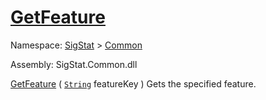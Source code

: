 # [GetFeature](./Signature-100663436.md)

Namespace: [SigStat]() > [Common](./../README.md)

Assembly: SigStat.Common.dll

[GetFeature](./Signature-100663436.md) ( [`String`](https://docs.microsoft.com/en-us/dotnet/api/System.String) featureKey )              Gets the specified feature.
